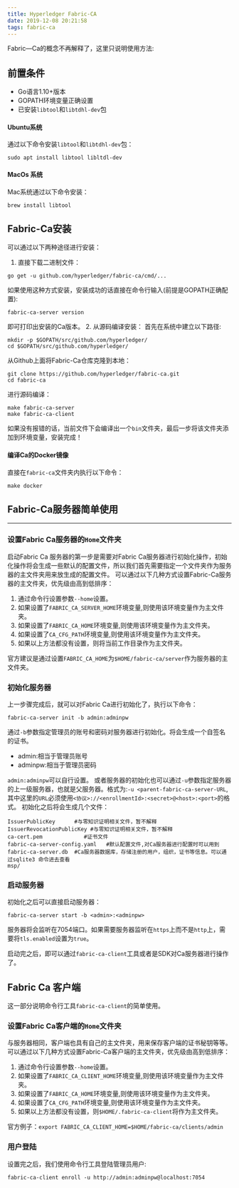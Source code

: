 ```yaml
---
title: Hyperledger Fabric-CA
date: 2019-12-08 20:21:58
tags: fabric-ca
---
```

Fabric—Ca的概念不再解释了，这里只说明使用方法:
## 前置条件

* Go语言1.10+版本
* GOPATH环境变量正确设置
* 已安装`libtool`和`libtdhl-dev`包

#### Ubuntu系统
通过以下命令安装`libtool`和`libtdhl-dev`包：
```
sudo apt install libtool libltdl-dev
```
#### MacOs 系统
Mac系统通过以下命令安装：
```
brew install libtool
```
## Fabric-Ca安装
可以通过以下两种途径进行安装：

1. 直接下载二进制文件：
```
go get -u github.com/hyperledger/fabric-ca/cmd/...
```
如果使用这种方式安装，安装成功的话直接在命令行输入(前提是GOPATH正确配置):
```
fabric-ca-server version
```
即可打印出安装的Ca版本。
2. 从源码编译安装：
首先在系统中建立以下路径:
```
mkdir -p $GOPATH/src/github.com/hyperledger/
cd $GOPATH/src/github.com/hyperledger/
```
从Github上面将Fabric-Ca仓库克隆到本地：
```
git clone https://github.com/hyperledger/fabric-ca.git
cd fabric-ca
```
进行源码编译：
```
make fabric-ca-server
make fabric-ca-client
```
如果没有报错的话，当前文件下会编译出一个`bin`文件夹，最后一步将该文件夹添加到环境变量，安装完成！

#### 编译Ca的Docker镜像
直接在`fabric-ca`文件夹内执行以下命令：
```
make docker
```
## Fabric-Ca服务器简单使用

* * *

### 设置Fabric Ca服务器的`Home`文件夹
启动Fabric Ca 服务器的第一步是需要对Fabric Ca服务器进行初始化操作，初始化操作将会生成一些默认的配置文件，所以我们首先需要指定一个文件夹作为服务器的主文件夹用来放生成的配置文件。
可以通过以下几种方式设置Fabric-Ca服务器的主文件夹，优先级由高到低排序：

1. 通过命令行设置参数`--home`设置。
2. 如果设置了`FABRIC_CA_SERVER_HOME`环境变量,则使用该环境变量作为主文件夹。
3. 如果设置了`FABRIC_CA_HOME`环境变量,则使用该环境变量作为主文件夹。
4. 如果设置了`CA_CFG_PATH`环境变量,则使用该环境变量作为主文件夹。
5. 如果以上方法都没有设置，则将当前工作目录作为主文件夹。

官方建议是通过设置`FABRIC_CA_HOME`为`$HOME/fabric-ca/server`作为服务器的主文件夹。

### 初始化服务器
上一步骤完成后，就可以对Fabric Ca进行初始化了，执行以下命令：
```
fabric-ca-server init -b admin:adminpw
```
通过`-b`参数指定管理员的账号和密码对服务器进行初始化。将会生成一个自签名的证书。

* admin:相当于管理员账号
* adminpw:相当于管理员密码

`admin:adminpw`可以自行设置。
或者服务器的初始化也可以通过`-u`参数指定服务器的上一级服务器，也就是父服务器。格式为:`-u <parent-fabric-ca-server-URL`,其中这里的`URL`必须使用`<协议>://<enrollmentId>:<secret>@<host>:<port>`的格式。
初始化之后将会生成几个文件：
```
IssuerPublicKey      #与零知识证明相关文件，暂不解释
IssuerRevocationPublicKey #与零知识证明相关文件，暂不解释
ca-cert.pem             #证书文件
fabric-ca-server-config.yaml   #默认配置文件,对Ca服务器进行配置时可以用到
fabric-ca-server.db  #Ca服务器数据库，存储注册的用户，组织，证书等信息。可以通过sqlite3 命令进去查看
msp/
```
### 启动服务器
初始化之后可以直接启动服务器：
```
fabric-ca-server start -b <admin>:<adminpw>
```
服务器将会监听在7054端口。如果需要服务器监听在`https`上而不是`http`上，需要将`tls.enabled`设置为`true`。

启动完之后，即可以通过`fabric-ca-client`工具或者是SDK对Ca服务器进行操作了。

## Fabric Ca 客户端
这一部分说明命令行工具`fabric-ca-client`的简单使用。

### 设置Fabric Ca客户端的`Home`文件夹
与服务器相同，客户端也具有自己的主文件夹，用来保存客户端的证书秘钥等等。
可以通过以下几种方式设置Fabric-Ca客户端的主文件夹，优先级由高到低排序：

1. 通过命令行设置参数`--home`设置。
2. 如果设置了`FABRIC_CA_CLIENT_HOME`环境变量,则使用该环境变量作为主文件夹。
3. 如果设置了`FABRIC_CA_HOME`环境变量,则使用该环境变量作为主文件夹。
4. 如果设置了`CA_CFG_PATH`环境变量,则使用该环境变量作为主文件夹。
5. 如果以上方法都没有设置，则`$HOME/.fabric-ca-client`将作为主文件夹。

官方例子：`export FABRIC_CA_CLIENT_HOME=$HOME/fabric-ca/clients/admin`
### 用户登陆
设置完之后，我们使用命令行工具登陆管理员用户:
```
fabric-ca-client enroll -u http://admin:adminpw@localhost:7054
```
